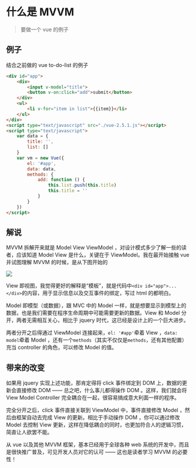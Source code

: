 # 什么是 MVVM

> 要做一个 vue 的例子

## 例子

结合之前做的 vue to-do-list 的例子

``` html
<div id="app">
    <div>
        <input v-model="title">
        <button v-on:click="add">submit</button>
    </div>
    <ul>
        <li v-for="item in list">{{item}}</li>
    </ul>
</div>
<script type="text/javascript" src="./vue-2.5.1.js"></script>
<script type="text/javascript">
    var data = {
        title: '',
        list: []
    }
    var vm = new Vue({
        el: '#app',
        data: data,
        methods: {
            add: function () {
                this.list.push(this.title)
                this.title = ''
            }
        }
    })
</script>
```

## 解说

MVVM 拆解开来就是 Model View ViewModel ，对设计模式多少了解一些的读者，应该知道 Model View 是什么，关键在于 ViewModel。我在最开始接触 vue 并试图理解 MVVM 的时候，是从下图开始的

![](https://user-images.githubusercontent.com/9583120/32172846-0a520f48-bd4b-11e7-9e2b-1ebdcb293387.jpeg)

View 即视图，我觉得更好的解释是“模板”，就是代码中`<div id="app">...</div>`的内容，用于显示信息以及交互事件的绑定，写过 html 的都明白。

Model 即模型（或数据），跟 MVC 中的 Model 一样，就是想要显示到模型上的数据，也是我们需要在程序生命周期中可能需要更新的数据。View 和 Model 分开，两者无需相互关心，相比于 jquery 时代，这已经是设计上的一个巨大进步。

两者分开之后得通过 ViewModel 连接起来，`el: '#app'`牵着 View ，`data: model`牵着 Model ，还有一个`methods`（其实不仅仅是`methods`，还有其他配置）充当 controller 的角色，可以修改 Model 的值。

## 带来的改变

如果用 jquery 实现上述功能，那肯定得将 click 事件绑定到 DOM 上，数据的更新会直接修改 DOM —— 总之吧，什么事儿都得操作 DOM 。这样，我们就会将 View Model Controller 完全耦合在一起，很容易搞成意大利面一样的程序。

完全分开之后，click 事件直接关联到 ViewModel 中，事件直接修改 Model ，然后由框架自动去完成 View 的更新。相比于手动操作 DOM ，你可以通过修改 Model 去控制 View 更新，这样在降低耦合的同时，也更加符合人的逻辑习惯，简直让人欲罢不能。

从 vue 以及其他 MVVM 框架，基本已经用于全球各种 web 系统的开发中，而且是很快推广普及，可见开发人员对它的认可 —— 这也是读者学习 MVVM 的必要性！